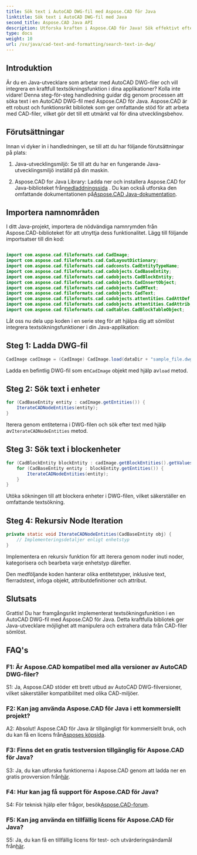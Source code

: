 ```yaml
---
title: Sök text i AutoCAD DWG-fil med Aspose.CAD för Java
linktitle: Sök text i AutoCAD DWG-fil med Java
second_title: Aspose.CAD Java API
description: Utforska kraften i Aspose.CAD för Java! Sök effektivt efter text i AutoCAD DWG-filer. Ladda ner biblioteket och förbättra din CAD-applikation.
type: docs
weight: 10
url: /sv/java/cad-text-and-formatting/search-text-in-dwg/
---
```

## Introduktion

Är du en Java-utvecklare som arbetar med AutoCAD DWG-filer och vill integrera en kraftfull textsökningsfunktion i dina applikationer? Kolla inte vidare! Denna steg-för-steg handledning guidar dig genom processen att söka text i en AutoCAD DWG-fil med Aspose.CAD för Java. Aspose.CAD är ett robust och funktionsrikt bibliotek som ger omfattande stöd för att arbeta med CAD-filer, vilket gör det till ett utmärkt val för dina utvecklingsbehov.

## Förutsättningar

Innan vi dyker in i handledningen, se till att du har följande förutsättningar på plats:

1. Java-utvecklingsmiljö: Se till att du har en fungerande Java-utvecklingsmiljö inställd på din maskin.

2.  Aspose.CAD for Java Library: Ladda ner och installera Aspose.CAD for Java-biblioteket från[nedladdningssida](https://releases.aspose.com/cad/java/) . Du kan också utforska den omfattande dokumentationen på[Aspose.CAD Java-dokumentation](https://reference.aspose.com/cad/java/).

## Importera namnområden

I ditt Java-projekt, importera de nödvändiga namnrymden från Aspose.CAD-biblioteket för att utnyttja dess funktionalitet. Lägg till följande importsatser till din kod:

```java

import com.aspose.cad.fileformats.cad.CadImage;
import com.aspose.cad.fileformats.cad.CadLayoutDictionary;
import com.aspose.cad.fileformats.cad.cadconsts.CadEntityTypeName;
import com.aspose.cad.fileformats.cad.cadobjects.CadBaseEntity;
import com.aspose.cad.fileformats.cad.cadobjects.CadBlockEntity;
import com.aspose.cad.fileformats.cad.cadobjects.CadInsertObject;
import com.aspose.cad.fileformats.cad.cadobjects.CadMText;
import com.aspose.cad.fileformats.cad.cadobjects.CadText;
import com.aspose.cad.fileformats.cad.cadobjects.attentities.CadAttDef;
import com.aspose.cad.fileformats.cad.cadobjects.attentities.CadAttrib;
import com.aspose.cad.fileformats.cad.cadtables.CadBlockTableObject;
```

Låt oss nu dela upp koden i en serie steg för att hjälpa dig att sömlöst integrera textsökningsfunktioner i din Java-applikation:

## Steg 1: Ladda DWG-fil

```java
CadImage cadImage = (CadImage) CadImage.load(dataDir + "sample_file.dwg");
```

Ladda en befintlig DWG-fil som en`CadImage` objekt med hjälp av`load` metod.

## Steg 2: Sök text i enheter

```java
for (CadBaseEntity entity : cadImage.getEntities()) {
    IterateCADNodeEntities(entity);
}
```

 Iterera genom entiteterna i DWG-filen och sök efter text med hjälp av`IterateCADNodeEntities` metod.

## Steg 3: Sök text i blockenheter

```java
for (CadBlockEntity blockEntity : cadImage.getBlockEntities().getValues()) {
    for (CadBaseEntity entity : blockEntity.getEntities()) {
        IterateCADNodeEntities(entity);
    }
}
```

Utöka sökningen till att blockera enheter i DWG-filen, vilket säkerställer en omfattande textsökning.

## Steg 4: Rekursiv Node Iteration

```java
private static void IterateCADNodeEntities(CadBaseEntity obj) {
    // Implementeringsdetaljer enligt enhetstyp
}
```

Implementera en rekursiv funktion för att iterera genom noder inuti noder, kategorisera och bearbeta varje enhetstyp därefter.

Den medföljande koden hanterar olika entitetstyper, inklusive text, flerradstext, infoga objekt, attributdefinitioner och attribut.

## Slutsats

Grattis! Du har framgångsrikt implementerat textsökningsfunktion i en AutoCAD DWG-fil med Aspose.CAD för Java. Detta kraftfulla bibliotek ger Java-utvecklare möjlighet att manipulera och extrahera data från CAD-filer sömlöst.

## FAQ's

### F1: Är Aspose.CAD kompatibel med alla versioner av AutoCAD DWG-filer?

S1: Ja, Aspose.CAD stöder ett brett utbud av AutoCAD DWG-filversioner, vilket säkerställer kompatibilitet med olika CAD-miljöer.

### F2: Kan jag använda Aspose.CAD för Java i ett kommersiellt projekt?

 A2: Absolut! Aspose.CAD för Java är tillgängligt för kommersiellt bruk, och du kan få en licens från[Asposes köpsida](https://purchase.aspose.com/buy).

### F3: Finns det en gratis testversion tillgänglig för Aspose.CAD för Java?

 S3: Ja, du kan utforska funktionerna i Aspose.CAD genom att ladda ner en gratis provversion från[här](https://releases.aspose.com/).

### F4: Hur kan jag få support för Aspose.CAD för Java?

 S4: För teknisk hjälp eller frågor, besök[Aspose.CAD-forum](https://forum.aspose.com/c/cad/19).

### F5: Kan jag använda en tillfällig licens för Aspose.CAD för Java?

 S5: Ja, du kan få en tillfällig licens för test- och utvärderingsändamål från[här](https://purchase.aspose.com/temporary-license/).